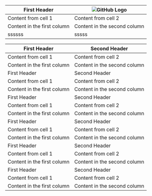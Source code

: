 First Header | ![GitHub Logo](/images/logo.png)
------------ | -------------
Content from cell 1 | Content from cell 2
Content in the first column | Content in the second column
ssssss | sssss

First Header | Second Header
------------ | -------------
Content from cell 1 | Content from cell 2
Content in the first column | Content in the second column
First Header | Second Header
Content from cell 1 | Content from cell 2
Content in the first column | Content in the second column
First Header | Second Header
Content from cell 1 | Content from cell 2
Content in the first column | Content in the second column
First Header | Second Header
Content from cell 1 | Content from cell 2
Content in the first column | Content in the second column
First Header | Second Header
Content from cell 1 | Content from cell 2
Content in the first column | Content in the second column
First Header | Second Header
Content from cell 1 | Content from cell 2
Content in the first column | Content in the second column
